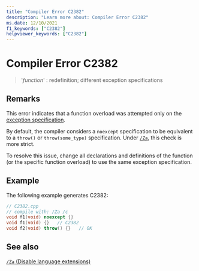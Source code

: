 ```yaml
---
title: "Compiler Error C2382"
description: "Learn more about: Compiler Error C2382"
ms.date: 12/10/2021
f1_keywords: ["C2382"]
helpviewer_keywords: ["C2382"]
---
```

# Compiler Error C2382

> '*function*' : redefinition; different exception specifications

## Remarks

This error indicates that a function overload was attempted only on the [exception specification](../../cpp/exception-specifications-throw-cpp.md).

By default, the compiler considers a `noexcept` specification to be equivalent to a `throw()` or `throw(some_type)` specification. Under [`/Za`](../../build/reference/za-ze-disable-language-extensions.md), this check is more strict.

To resolve this issue, change all declarations and definitions of the function (or the specific function overload) to use the same exception specification.

## Example

The following example generates C2382:

```cpp
// C2382.cpp
// compile with: /Za /c
void f1(void) noexcept {}
void f1(void) {}   // C2382
void f2(void) throw() {}   // OK
```

## See also

[`/Za` (Disable language extensions)](../../build/reference/za-ze-disable-language-extensions.md)

